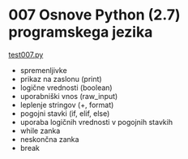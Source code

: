 # 007 Osnove Python (2.7) programskega jezika
[test007.py](/src/007_Python_osnove/test007.py)
* spremenljivke
* prikaz na zaslonu (print)
* logične vrednosti (boolean)
* uporabniški vnos (raw_input)
* leplenje stringov (+, format)
* pogojni stavki (if, elif, else)
* uporaba logičnih vrednosti v pogojnih stavkih
* while zanka
* neskončna zanka
* break
